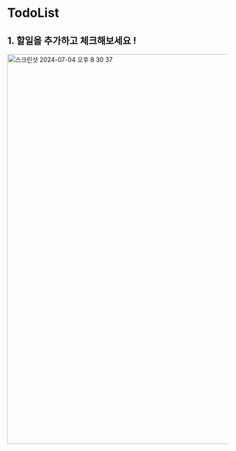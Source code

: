 # TodoList


## 1. 할일을 추가하고 체크해보세요 !

<img width="888" alt="스크린샷 2024-07-04 오후 8 30 37" src="https://github.com/dayaelee/TodoList/assets/57593704/c6b5a8f9-3dd2-469b-9849-c3cac71d3c70">
